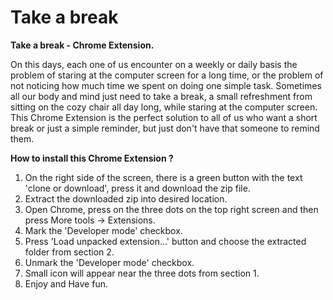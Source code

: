 # Take a break

**Take a break - Chrome Extension.**

On this days, each one of us encounter on a weekly or daily basis the problem of staring at the computer screen for a long time, or the problem of not noticing how much time we spent on doing one simple task.
Sometimes all our body and mind just need to take a break, a small refreshment from sitting on the cozy chair all day long, while staring at the computer screen.
This Chrome Extension is the perfect solution to all of us who want a short break or just a simple reminder, but just don't have that someone to remind them.

**How to install this Chrome Extension ?**

1. On the right side of the screen, there is a green button with the text 'clone or download', press it and download the zip file.
2. Extract the downloaded zip into desired location.
3. Open Chrome, press on the three dots on the top right screen and then press More tools -> Extensions.
4. Mark the 'Developer mode' checkbox.
5. Press 'Load unpacked extension...' button and choose the extracted folder from section 2.
6. Unmark the 'Developer mode' checkbox.
7. Small icon will appear near the three dots from section 1.
8. Enjoy and Have fun.
